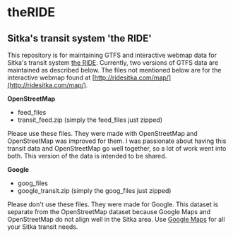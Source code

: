 # theRIDE
Sitka's transit system 'the RIDE'
------
This repository is for maintaining GTFS and interactive webmap data for Sitka's transit system [the RIDE](http://ridesitka.com/). Currently, two versions of GTFS data are maintained as described below. The files not mentioned below are for the interactive webmap found at [http://ridesitka.com/map/](http://ridesitka.com/map/).

**OpenStreetMap**
* feed_files
* transit_feed.zip (simply the feed_files just zipped)

Please use these files. They were made with OpenStreetMap and OpenStreetMap was improved for them. I was passionate about having this transit data and OpenStreetMap go well together, so a lot of work went into both. This version of the data is intended to be shared.

**Google**
* goog_files
* google_transit.zip (simply the goog_files just zipped)

Please don't use these files. They were made for Google. This dataset is separate from the OpenStreetMap dataset because Google Maps and OpenStreetMap do not align well in the Sitka area. Use [Google Maps](https://www.google.com/maps/@57.0540593,-135.3292799,14z) for all your Sitka transit needs.
